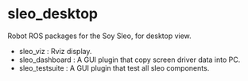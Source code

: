 sleo_desktop
===========

Robot ROS packages for the Soy Sleo, for desktop view.

 - sleo_viz : Rviz display.
 - sleo_dashboard : A GUI plugin that copy screen driver data into PC.
 - sleo_testsuite : A GUI plugin that test all sleo components.
